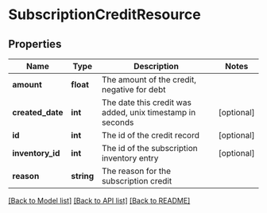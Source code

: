 # SubscriptionCreditResource

## Properties
Name | Type | Description | Notes
------------ | ------------- | ------------- | -------------
**amount** | **float** | The amount of the credit, negative for debt | 
**created_date** | **int** | The date this credit was added, unix timestamp in seconds | [optional] 
**id** | **int** | The id of the credit record | [optional] 
**inventory_id** | **int** | The id of the subscription inventory entry | [optional] 
**reason** | **string** | The reason for the subscription credit | 

[[Back to Model list]](../README.md#documentation-for-models) [[Back to API list]](../README.md#documentation-for-api-endpoints) [[Back to README]](../README.md)


